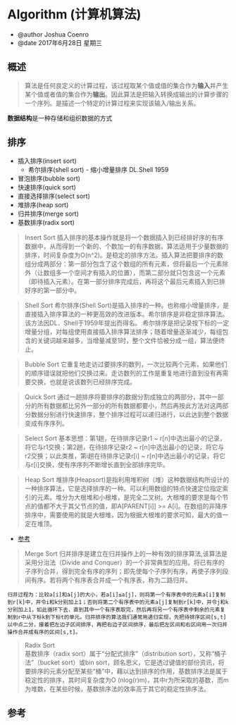 # Algorithm (计算机算法)
- @author   Joshua Coenro
- @date     2017年6月28日 星期三



## 概述

> 算法是任何良定义的计算过程，该过程取某个值或值的集合作为**输入**并产生某个值或者值的集合作为**输出**。因此算法是把输入转换成输出的计算步骤的一个序列。是描述一个特定的计算过程来实现该输入/输出关系。



**数据结构**是一种存储和组织数据的方式





## 排序

- 插入排序(insert sort)
    - 希尔排序(shell sort)  - 缩小增量排序            DL.Shell 1959
- 冒泡排序(bubble sort)
- 快速排序(quick sort)
- 直接选择排序(select sort)
- 堆排序(heap sort)
- 归并排序(merge sort)
- 基数排序(radix sort)

> Insert Sort
    插入排序的基本操作就是将一个数据插入到已经排好序的有序数据中，从而得到一个新的、个数加一的有序数据，算法适用于少量数据的排序，时间复杂度为O(n^2)。是稳定的排序方法。插入算法把要排序的数组分成两部分：第一部分包含了这个数组的所有元素，但将最后一个元素除外（让数组多一个空间才有插入的位置），而第二部分就只包含这一个元素（即待插入元素）。在第一部分排序完成后，再将这个最后元素插入到已排好序的第一部分中。

> Shell Sort 
    希尔排序(Shell Sort)是插入排序的一种。也称缩小增量排序，是直接插入排序算法的一种更高效的改进版本。希尔排序是非稳定排序算法。该方法因DL．Shell于1959年提出而得名。 希尔排序是把记录按下标的一定增量分组，对每组使用直接插入排序算法排序；随着增量逐渐减少，每组包含的关键词越来越多，当增量减至1时，整个文件恰被分成一组，算法便终止。

> Bubble Sort
    它重复地走访过要排序的数列，一次比较两个元素，如果他们的顺序错误就把他们交换过来。走访数列的工作是重复地进行直到没有再需要交换，也就是说该数列已经排序完成。

> Quick Sort
    通过一趟排序将要排序的数据分割成独立的两部分，其中一部分的所有数据都比另外一部分的所有数据都要小，然后再按此方法对这两部分数据分别进行快速排序，整个排序过程可以递归进行，以此达到整个数据变成有序序列。

> Select Sort
    基本思想：第1趟，在待排序记录r1 ~ r[n]中选出最小的记录，将它与r1交换；第2趟，在待排序记录r2 ~ r[n]中选出最小的记录，将它与r2交换；以此类推，第i趟在待排序记录r[i] ~ r[n]中选出最小的记录，将它与r[i]交换，使有序序列不断增长直到全部排序完毕。

> Heap Sort
    堆排序(Heapsort)是指利用堆积树（堆）这种数据结构所设计的一种排序算法，它是选择排序的一种。可以利用数组的特点快速定位指定索引的元素。堆分为大根堆和小根堆，是完全二叉树。大根堆的要求是每个节点的值都不大于其父节点的值，即A[PARENT[i]] >= A[i]。在数组的非降序排序中，需要使用的就是大根堆，因为根据大根堆的要求可知，最大的值一定在堆顶。

- [参考](http://blog.csdn.net/u011439689/article/details/17607631)

> Merge Sort
    归并排序是建立在归并操作上的一种有效的排序算法,该算法是采用分治法（Divide and Conquer）的一个非常典型的应用。将已有序的子序列合并，得到完全有序的序列；即先使每个子序列有序，再使子序列段间有序。若将两个有序表合并成一个有序表，称为二路归并。

    归并过程为：比较a[i]和a[j]的大小，若a[i]≤a[j]，则将第一个有序表中的元素a[i]复制到r[k]中，并令i和k分别加上1；否则将第二个有序表中的元素a[j]复制到r[k]中，并令j和k分别加上1，如此循环下去，直到其中一个有序表取完，然后再将另一个有序表中剩余的元素复制到r中从下标k到下标t的单元。归并排序的算法我们通常用递归实现，先把待排序区间[s,t]以中点二分，接着把左边子区间排序，再把右边子区间排序，最后把左区间和右区间用一次归并操作合并成有序的区间[s,t]。  

> Radix Sort                
    基数排序（radix sort）属于“分配式排序”（distribution sort），又称“桶子法”（bucket sort）或bin sort，顾名思义，它是透过键值的部份资讯，将要排序的元素分配至某些“桶”中，藉以达到排序的作用，基数排序法是属于稳定性的排序，其时间复杂度为O (nlog(r)m)，其中r为所采取的基数，而m为堆数，在某些时候，基数排序法的效率高于其它的稳定性排序法。





## 参考

